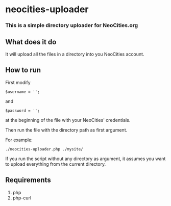 neocities-uploader
==================

### This is a simple directory uploader for NeoCities.org

## What does it do
It will upload all the files in a directory into you NeoCities account.

## How to run
First modify

    $username = '';
and 

    $password = '';
at the beginning of the file with your NeoCities' credentials.

Then run the file with the directory path as first argument.

For example:

    ./neocities-uploader.php ./mysite/

If you run the script without any directory as argument, it assumes you want to upload everything from the current directory.	
	
## Requirements
1. php
2. php-curl

